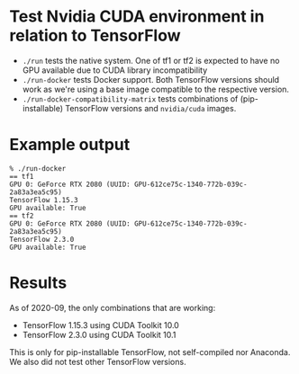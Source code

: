Test Nvidia CUDA environment in relation to TensorFlow
======================================================

* `./run` tests the native system. One of tf1 or tf2 is expected to have no
  GPU available due to CUDA library incompatibility
* `./run-docker` tests Docker support. Both TensorFlow versions should work
  as we're using a base image compatible to the respective version.
* `./run-docker-compatibility-matrix` tests combinations of (pip-installable)
  TensorFlow versions and `nvidia/cuda` images.


Example output
==============
~~~
% ./run-docker
== tf1
GPU 0: GeForce RTX 2080 (UUID: GPU-612ce75c-1340-772b-039c-2a83a3ea5c95)
TensorFlow 1.15.3
GPU available: True
== tf2
GPU 0: GeForce RTX 2080 (UUID: GPU-612ce75c-1340-772b-039c-2a83a3ea5c95)
TensorFlow 2.3.0
GPU available: True
~~~

Results
=======
As of 2020-09, the only combinations that are working:

* TensorFlow 1.15.3 using CUDA Toolkit 10.0
* TensorFlow 2.3.0 using CUDA Toolkit 10.1

This is only for pip-installable TensorFlow, not self-compiled nor Anaconda.
We also did not test other TensorFlow versions.
